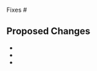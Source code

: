 <!-- Please mention the issue that the PR fixes, if any -->

Fixes #

## Proposed Changes

  -
  -
  -

